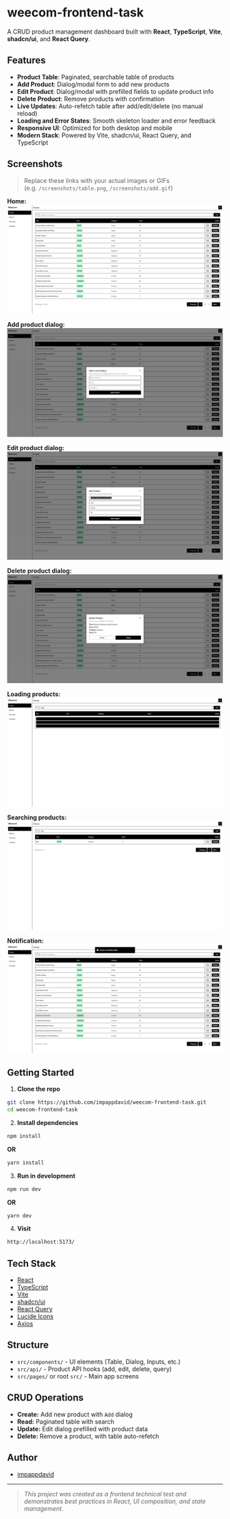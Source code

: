 # weecom-frontend-task

A CRUD product management dashboard built with **React**, **TypeScript**, **Vite**, **shadcn/ui**, and **React Query**.

## Features

- **Product Table**: Paginated, searchable table of products
- **Add Product**: Dialog/modal form to add new products
- **Edit Product**: Dialog/modal with prefilled fields to update product info
- **Delete Product**: Remove products with confirmation
- **Live Updates**: Auto-refetch table after add/edit/delete (no manual reload)
- **Loading and Error States**: Smooth skeleton loader and error feedback
- **Responsive UI**: Optimized for both desktop and mobile
- **Modern Stack**: Powered by Vite, shadcn/ui, React Query, and TypeScript

## Screenshots

> Replace these links with your actual images or GIFs  
> (e.g. `/screenshots/table.png`, `/screenshots/add.gif`)

**Home:**
![Product Table](/screenshots/home.png)

**Add product dialog:**
![Add Product](/screenshots/add.png)

**Edit product dialog:**
![Edit Product](/screenshots/edit.png)

**Delete product dialog:**
![Delete Product](/screenshots/delete.png)

**Loading products:**
![Loading Product](/screenshots/load.png)

**Searching products:**
![Searching Product](/screenshots/search.png)

**Notification:**
![Notification](/screenshots/toast.png)

##  Getting Started

1. **Clone the repo**
```bash
git clone https://github.com/impappdavid/weecom-frontend-task.git
cd weecom-frontend-task
```

2. **Install dependencies**
```bash
npm install
```
**OR**
```bash
yarn install
```

3. **Run in development**
```bash
npm run dev
```
**OR**
```bash
yarn dev
```

4. **Visit**
```bash
http://localhost:5173/
```


## Tech Stack

- [React](https://react.dev)
- [TypeScript](https://www.typescriptlang.org/)
- [Vite](https://vitejs.dev/)
- [shadcn/ui](https://ui.shadcn.com/)
- [React Query](https://tanstack.com/query/latest)
- [Lucide Icons](https://lucide.dev/)
- [Axios](https://axios-http.com/)

## Structure

- `src/components/` - UI elements (Table, Dialog, Inputs, etc.)
- `src/api/` - Product API hooks (add, edit, delete, query)
- `src/pages/` or root `src/` - Main app screens

## CRUD Operations

- **Create:** Add new product with `Add` dialog
- **Read:** Paginated table with search
- **Update:** Edit dialog prefilled with product data
- **Delete:** Remove a product, with table auto-refetch

## Author

- [impappdavid](https://github.com/impappdavid)

---

> _This project was created as a frontend technical test and demonstrates best practices in React, UI composition, and state management._

